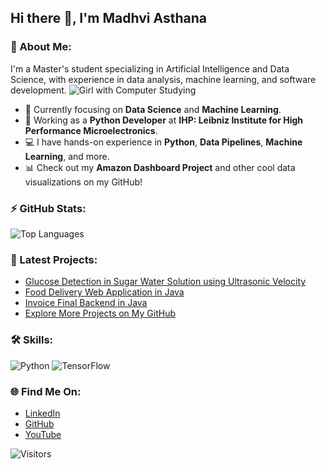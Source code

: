 ## Hi there 👋, I'm Madhvi Asthana

### 🚀 About Me:
I'm a Master's student specializing in Artificial Intelligence and Data Science, with experience in data analysis, machine learning, and software development.
![Girl with Computer Studying](https://i.giphy.com/media/v1.Y2lkPTc5MGI3NjExbGhlbDZ1d240bDd0Zzc0c21kbHA5MWM3ZnA5Ym12eHhxZjV4cjB3dyZlcD12MV9pbnRlcm5hbF9naWZfYnlfaWQmY3Q9Zw/l0Iy88cWKqBeBN92o/giphy.gif)


- 🌱 Currently focusing on **Data Science** and **Machine Learning**.
- 🔭 Working as a **Python Developer** at **IHP: Leibniz Institute for High Performance Microelectronics**.
- 💻 I have hands-on experience in **Python**, **Data Pipelines**, **Machine Learning**, and more.
- 📊 Check out my **Amazon Dashboard Project** and other cool data visualizations on my GitHub!

### ⚡ GitHub Stats:
![Top Languages](https://github-readme-stats.vercel.app/api/top-langs/?username=madhviasthana&layout=compact&theme=radical)

### 📂 Latest Projects:
- [Glucose Detection in Sugar Water Solution using Ultrasonic Velocity](https://github.com/madhviasthana/Glucose-Detection-in-Sugar-Water-Solution-using-Ultrasonic-Velocity)
- [Food Delivery Web Application in Java](https://github.com/madhviasthana/Food-delivery-web-application-java)
- [Invoice Final Backend in Java](https://github.com/madhviasthana/Invoice-Final-Backend)
- [Explore More Projects on My GitHub](https://github.com/madhviasthana?tab=repositories)

### 🛠 Skills:
![Python](https://img.shields.io/badge/Python-3776AB?style=for-the-badge&logo=python&logoColor=white)
![TensorFlow](https://img.shields.io/badge/TensorFlow-FF6F00?style=for-the-badge&logo=tensorflow&logoColor=white)

### 🌐 Find Me On:
- [LinkedIn](https://www.linkedin.com/in/madhviasthana)
- [GitHub](https://github.com/madhviasthana)
- [YouTube](https://www.youtube.com/@Geeksgod)

![Visitors](https://komarev.com/ghpvc/?username=madhviasthana&style=flat-square&color=blue)
